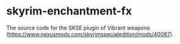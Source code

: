 # skyrim-enchantment-fx
The source code for the SKSE plugin of Vibrant weapons (https://www.nexusmods.com/skyrimspecialedition/mods/40087).
